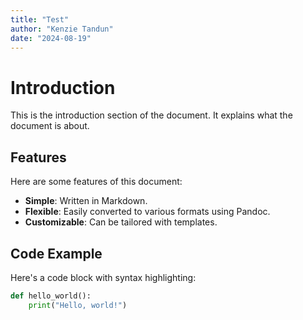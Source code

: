 ```yaml
---
title: "Test"
author: "Kenzie Tandun"
date: "2024-08-19"
---
```


# Introduction

This is the introduction section of the document. It explains what the document is about.

## Features

Here are some features of this document:

- **Simple**: Written in Markdown.
- **Flexible**: Easily converted to various formats using Pandoc.
- **Customizable**: Can be tailored with templates.

## Code Example

Here's a code block with syntax highlighting:

```python
def hello_world():
    print("Hello, world!")
```
